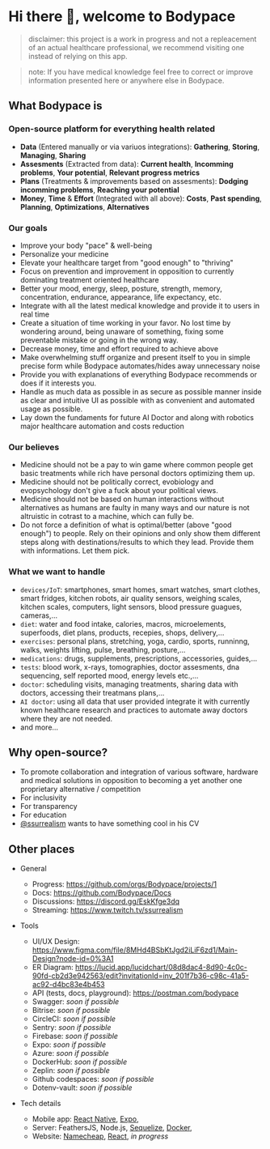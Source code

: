 # Hi there 👋, welcome to Bodypace

 > disclaimer: this project is a work in progress and not a repleacement of an actual healthcare professional, we recommend visiting one instead of relying on this app. 

 > note: If you have medical knowledge feel free to correct or improve information presented here or anywhere else in Bodypace.

## What Bodypace is

### Open-source platform for everything health related

  - **Data** (Entered manually or via variuos integrations): **Gathering**, **Storing**, **Managing**, **Sharing**
  - **Assesments** (Extracted from data): **Current health**, **Incomming problems**, **Your potential**, **Relevant progress metrics**
  - **Plans** (Treatments & improvements based on assesments): **Dodging incomming problems**, **Reaching your potential**
  - **Money**, **Time** & **Effort** (Integrated with all above): **Costs**, **Past spending**, **Planning**, **Optimizations**, **Alternatives**

### Our goals

  - Improve your body "pace" & well-being
  - Personalize your medicine
  - Elevate your healthcare target from "good enough" to "thriving"
  - Focus on prevention and improvement in opposition to currently dominating treatment oriented healthcare
  - Better your mood, energy, sleep, posture, strength, memory, concentration, endurance, appearance, life expectancy, etc.
  - Integrate with all the latest medical knowledge and provide it to users in real time
  - Create a situation of time working in your favor. No lost time by wondering around, being unaware of something, fixing some preventable mistake or going in the wrong way.
  - Decrease money, time and effort required to achieve above
  - Make overwhelming stuff organize and present itself to you in simple precise form while Bodypace automates/hides away unnecessary noise
  - Provide you with explanations of everything Bodypace recommends or does if it interests you.
  - Handle as much data as possible in as secure as possible manner inside as clear and intuitive UI as possible with as convenient and automated usage as possible.
  - Lay down the fundaments for future AI Doctor and along with robotics major healthcare automation and costs reduction

### Our believes

 - Medicine should not be a pay to win game where common people get basic treatments while rich have personal doctors optimizing them up.
 - Medicine should not be politically correct, evobiology and evopsychology don't give a fuck about your political views.
 - Medicine should not be based on human interactions without alternatives as humans are faulty in many ways and our nature is not altruistic in cotrast to a machine, which can fully be.
 - Do not force a definition of what is optimal/better (above "good enough") to people. Rely on their opinions and only show them different steps along with destinations/results to which they lead. Provide them with informations. Let them pick.

### What we want to handle

  - `devices/IoT`: smartphones, smart homes, smart watches, smart clothes, smart fridges, kitchen robots, air quality sensors, weighing scales, kitchen scales, computers, light sensors, blood pressure guagues, cameras,...
  - `diet`: water and food intake, calories, macros, microelements, superfoods, diet plans, products, recepies, shops, delivery,...
  - `exercises`: personal plans, stretching, yoga, cardio, sports, runninng, walks, weights lifting, pulse, breathing, posture,...
  - `medications`: drugs, supplements, prescriptions, accessories, guides,...
  - `tests`: blood work, x-rays, tomographies, doctor assesments, dna sequencing, self reported mood, energy levels etc.,...
  - `doctor`: scheduling visits, managing treatments, sharing data with doctors, accessing their treatmans plans,...
  - `AI doctor`: using all data that user provided integrate it with currently known healthcare research and practices to automate away doctors where they are not needed.
  - and more...

## Why open-source?

  - To promote collaboration and integration of various software, hardware and medical solutions in opposition to becoming a yet another one proprietary alternative / competition
  - For inclusivity
  - For transparency
  - For education
  - [@ssurrealism](https://github.com/ssurrealism) wants to have something cool in his CV

## Other places

  - General
  
    - Progress: https://github.com/orgs/Bodypace/projects/1
    - Docs: https://github.com/Bodypace/Docs
    - Discussions: https://discord.gg/EskKfge3dq
    - Streaming: https://www.twitch.tv/ssurrealism
  
  - Tools
 
    - UI/UX Design: https://www.figma.com/file/8MHd4BSbKtJgd2iLiF6zd1/Main-Design?node-id=0%3A1
    - ER Diagram: https://lucid.app/lucidchart/08d8dac4-8d90-4c0c-90fd-cb2d3e942563/edit?invitationId=inv_201f7b36-c98c-41a5-ac92-d4bc83e4b453
    - API (tests, docs, playground): https://postman.com/bodypace
    - Swagger: *soon if possible*  
    - Bitrise: *soon if possible*
    - CircleCI: *soon if possible*
    - Sentry: *soon if possible*
    - Firebase: *soon if possible*
    - Expo: *soon if possible*
    - Azure: *soon if possible*
    - DockerHub: *soon if possible*
    - Zeplin: *soon if possible*
    - Github codespaces: *soon if possible*
    - Dotenv-vault: *soon if possible*
  
  - Tech details
  
    - Mobile app: [React Native](https://reactnative.dev/), [Expo](https://expo.dev/), 
    - Server: FeathersJS, Node.js, [Sequelize](https://sequelize.org/), [Docker](https://www.docker.com/), 
    - Website: [Namecheap](https://www.namecheap.com/), [React](https://reactjs.org/), *in progress*
